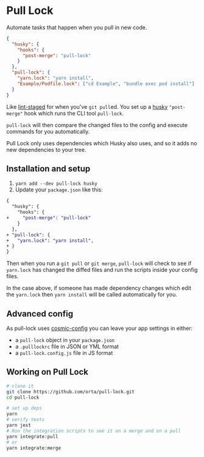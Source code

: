 # Pull Lock

Automate tasks that happen when you pull in new code.

```json
{
  "husky": {
    "hooks": {
      "post-merge": "pull-lock"
    }
  },
  "pull-lock": {
    "yarn.lock": "yarn install",
    "Example/Podfile.lock": ["cd Example", "bundle exec pod install"]
  }
}
```

Like [lint-staged](https://github.com/okonet/lint-staged) for when you've `git pull`ed. You set up a 
[husky](https://github.com/typicode/husky) `"post-merge"` hook which runs the CLI tool `pull-lock`. 

`pull-lock` will then compare the changed files to the config and execute commands for you automatically. 

Pull Lock only uses dependencies which Husky also uses, and so it adds no new dependencies to your tree.

## Installation and setup

1. `yarn add --dev pull-lock husky`
1. Update your `package.json` like this:

```diff json
{
  "husky": {
    "hooks": {
+     "post-merge": "pull-lock"
    }
  },
+ "pull-lock": {
+   "yarn.lock": "yarn install",
+ }
}
```

Then when you run a `git pull` or `git merge`, `pull-lock` will check to see if `yarn.lock` has changed the 
diffed files and run the scripts inside your config files.

In the case above, if someone has made dependency changes which edit the `yarn.lock` then `yarn install` will
be called automatically for you.

## Advanced config

As pull-lock uses [cosmic-config](https://github.com/davidtheclark/cosmiconfig) you can leave your app
settings in either:

* a `pull-lock` object in your `package.json`
* a `.pulllockrc` file in JSON or YML format
* a `pull-lock.config.js` file in JS format

 
## Working on Pull Lock

```sh
# clone it
git clone https://github.com/orta/pull-lock.git
cd pull-lock

# set up deps
yarn
# verify tests
yarn jest
# Run the integration scripts to see it on a merge and on a pull
yarn integrate:pull
# or
yarn integrate:merge
```
